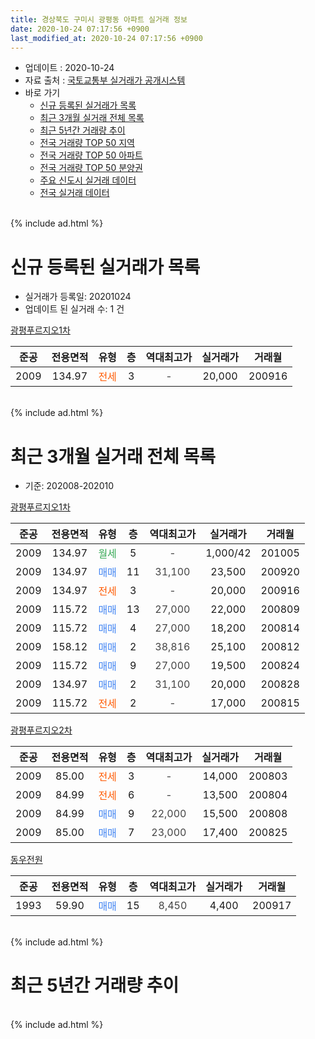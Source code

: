 ```yaml
---
title: 경상북도 구미시 광평동 아파트 실거래 정보
date: 2020-10-24 07:17:56 +0900
last_modified_at: 2020-10-24 07:17:56 +0900
---
```


* 업데이트 : 2020-10-24
* 자료 출처 : [국토교통부 실거래가 공개시스템](http://rt.molit.go.kr)
* 바로 가기
    * [신규 등록된 실거래가 목록](#신규-등록된-실거래가-목록)
    * [최근 3개월 실거래 전체 목록](#최근-3개월-실거래-전체-목록)
    * [최근 5년간 거래량 추이](#최근-5년간-거래량-추이)
    * [전국 거래량 TOP 50 지역](https://inasie.github.io/apt-trade-info/최근-3개월-전국에서-가장-거래가-많이-발생한-지역)
    * [전국 거래량 TOP 50 아파트](https://inasie.github.io/apt-trade-info/최근-3개월-전국에서-가장-거래가-많이-발생한-아파트)
    * [전국 거래량 TOP 50 분양권](https://inasie.github.io/apt-trade-info/최근-3개월-전국에서-가장-거래가-많이-발생한-분양권)
    * [주요 신도시 실거래 데이터](https://inasie.github.io/apt-trade-info/주요-신도시)
    * [전국 실거래 데이터](https://inasie.github.io/apt-trade-info/전국)
<br>
{% include ad.html %}
<br>

# 신규 등록된 실거래가 목록
* 실거래가 등록일: 20201024
* 업데이트 된 실거래 수: 1 건


[광평푸르지오1차](https://search.naver.com/search.naver?query=%EA%B2%BD%EC%83%81%EB%B6%81%EB%8F%84+%EA%B5%AC%EB%AF%B8%EC%8B%9C+%EA%B4%91%ED%8F%89%EB%8F%99+%EA%B4%91%ED%8F%89%ED%91%B8%EB%A5%B4%EC%A7%80%EC%98%A41%EC%B0%A8)

|준공|전용면적|유형|층|역대최고가|실거래가|거래월|
|:---:|:---:|:---:|:---:|:---:|:---:|:---:|
|2009|134.97|<span style="color:#ff5a00">전세</span>|3|<span style="color:#444444">-</span>|20,000|200916|


<br>
{% include ad.html %}
<br>

# 최근 3개월 실거래 전체 목록
* 기준: 202008-202010


[광평푸르지오1차](https://search.naver.com/search.naver?query=%EA%B2%BD%EC%83%81%EB%B6%81%EB%8F%84+%EA%B5%AC%EB%AF%B8%EC%8B%9C+%EA%B4%91%ED%8F%89%EB%8F%99+%EA%B4%91%ED%8F%89%ED%91%B8%EB%A5%B4%EC%A7%80%EC%98%A41%EC%B0%A8)

|준공|전용면적|유형|층|역대최고가|실거래가|거래월|
|:---:|:---:|:---:|:---:|:---:|:---:|:---:|
|2009|134.97|<span style="color:#34a853">월세</span>|5|<span style="color:#444444">-</span>|1,000/42|201005|
|2009|134.97|<span style="color:#4285f3">매매</span>|11|<span style="color:#444444">31,100</span>|23,500|200920|
|2009|134.97|<span style="color:#ff5a00">전세</span>|3|<span style="color:#444444">-</span>|20,000|200916|
|2009|115.72|<span style="color:#4285f3">매매</span>|13|<span style="color:#444444">27,000</span>|22,000|200809|
|2009|115.72|<span style="color:#4285f3">매매</span>|4|<span style="color:#444444">27,000</span>|18,200|200814|
|2009|158.12|<span style="color:#4285f3">매매</span>|2|<span style="color:#444444">38,816</span>|25,100|200812|
|2009|115.72|<span style="color:#4285f3">매매</span>|9|<span style="color:#444444">27,000</span>|19,500|200824|
|2009|134.97|<span style="color:#4285f3">매매</span>|2|<span style="color:#444444">31,100</span>|20,000|200828|
|2009|115.72|<span style="color:#ff5a00">전세</span>|2|<span style="color:#444444">-</span>|17,000|200815|

[광평푸르지오2차](https://search.naver.com/search.naver?query=%EA%B2%BD%EC%83%81%EB%B6%81%EB%8F%84+%EA%B5%AC%EB%AF%B8%EC%8B%9C+%EA%B4%91%ED%8F%89%EB%8F%99+%EA%B4%91%ED%8F%89%ED%91%B8%EB%A5%B4%EC%A7%80%EC%98%A42%EC%B0%A8)

|준공|전용면적|유형|층|역대최고가|실거래가|거래월|
|:---:|:---:|:---:|:---:|:---:|:---:|:---:|
|2009|85.00|<span style="color:#ff5a00">전세</span>|3|<span style="color:#444444">-</span>|14,000|200803|
|2009|84.99|<span style="color:#ff5a00">전세</span>|6|<span style="color:#444444">-</span>|13,500|200804|
|2009|84.99|<span style="color:#4285f3">매매</span>|9|<span style="color:#444444">22,000</span>|15,500|200808|
|2009|85.00|<span style="color:#4285f3">매매</span>|7|<span style="color:#444444">23,000</span>|17,400|200825|

[동우전원](https://search.naver.com/search.naver?query=%EA%B2%BD%EC%83%81%EB%B6%81%EB%8F%84+%EA%B5%AC%EB%AF%B8%EC%8B%9C+%EA%B4%91%ED%8F%89%EB%8F%99+%EB%8F%99%EC%9A%B0%EC%A0%84%EC%9B%90)

|준공|전용면적|유형|층|역대최고가|실거래가|거래월|
|:---:|:---:|:---:|:---:|:---:|:---:|:---:|
|1993|59.90|<span style="color:#4285f3">매매</span>|15|<span style="color:#444444">8,450</span>|4,400|200917|


<br>
{% include ad.html %}
<br>

# 최근 5년간 거래량 추이


<div style="width:100%;">
    <canvas id="deal_progress" height="200"></canvas>
</div>

<script>
new Chart(document.getElementById("deal_progress"), {
    type: 'line',
    data: {
        labels: ['201510','201511','201512','201601','201602','201603','201604','201605','201606','201607','201608','201609','201610','201611','201612','201701','201702','201703','201704','201705','201706','201707','201708','201709','201710','201711','201712','201801','201802','201803','201804','201805','201806','201807','201808','201809','201810','201811','201812','201901','201902','201903','201904','201905','201906','201907','201908','201909','201910','201911','201912','202001','202002','202003','202004','202005','202006','202007','202008','202009','202010'],
        datasets: [{
            label: '매매',
            pointRadius: 1,
            data: [6, 5, 4, 4, 4, 4, 3, 2, 3, 3, 1, 3, 1, 3, 3, 3, 4, 3, 1, 4, 6, 4, 6, 3, 3, 5, 4, 6, 3, 7, 5, 2, 2, 1, 0, 4, 1, 1, 3, 2, 2, 2, 1, 5, 5, 1, 2, 3, 5, 1, 4, 5, 4, 2, 3, 4, 5, 9, 7, 2, 0],
            borderColor: "rgba(255, 201, 14, 1)",
            backgroundColor: "rgba(255, 201, 14, 0.5)",
            fill: false,
            lineTension: 0
        },{
            label: '전월세',
            pointRadius: 1,
            data: [3, 0, 2, 5, 3, 2, 1, 1, 0, 0, 3, 5, 1, 3, 3, 2, 3, 5, 2, 2, 8, 2, 5, 7, 2, 6, 4, 6, 1, 5, 3, 4, 3, 2, 3, 3, 6, 4, 3, 5, 4, 0, 3, 2, 0, 1, 5, 2, 3, 2, 2, 3, 7, 2, 3, 4, 1, 2, 3, 1, 1],
            borderColor: "rgba(0, 141, 185, 1)",
            backgroundColor: "rgba(0, 141, 185, 0.5)",
            fill: false,
            lineTension: 0
        }
        ]
    },
    options: {
        responsive: true,
        title: {
            display: false
        },
        tooltips: {
            mode: 'index',
            intersect: false
        },
        hover: {
            mode: 'nearest',
            intersect: true
        },
        scales: {
            xAxes: [{
                display: true,
                scaleLabel: {
                    display: true,
                    labelString: '년/월'
                }
            }],
            yAxes: [{
                display: true,
                ticks: {
                    suggestedMin: 0,
                },
                scaleLabel: {
                    display: true,
                    labelString: '실거래 수'
                }
            }]
        }
    }
});

</script>


<br>
{% include ad.html %}
<br>


